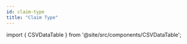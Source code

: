 ```yaml
---
id: claim-type
title: "Claim Type"
---
```


import { CSVDataTable } from '@site/src/components/CSVDataTable';



<CSVDataTable csvUrl="https://raw.githubusercontent.com/tuva-health/terminology/main/terminology/terminology__claim_type.csv" />